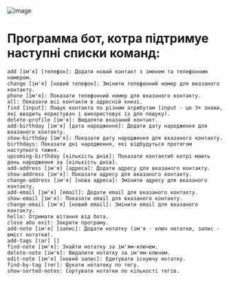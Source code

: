 ![image](https://yt3.googleusercontent.com/RweKi315cTNfg097-T7DwNv0BnVUQFh0vaZcVrcPXC9DsHKumvNwwrwEavYWnqW6rYKnNootAEQ=s900-c-k-c0x00ffffff-no-rj)

# Программа бот, котра підтримуе наступні списки команд:

    add [ім'я] [телефон]: Додати новий контакт з іменем та телефонним номером.
    change [ім'я] [новий телефон]: Змінити телефонний номер для вказаного контакту.
    phone [ім'я]: Показати телефонний номер для вказаного контакту.
    all: Показати всі контакти в адресній книзі.
    find [input]: Пошук контакта по різним атрибутам (input - це 3+ знаки, які вводить користувач і використовує їх для пошуку).
    delete-profile [ім'я]: Видаляти вказаний контакт.
    add-birthday [ім'я] [дата народження]: Додати дату народження для вказаного контакту.
    show-birthday [ім'я]: Показати дату народження для вказаного контакту.
    birthdays: Показати дні народження, які відбудуться протягом наступного тижня.
    upcoming-birthday [кількість днів]: Показати контактиб котрі мають день народження за [кількість днів].
    add-address [ім'я] [адреса]: Додати адресу для вказаного контакту.
    show-address [ім'я]: Показати адресу для вказаного контакту.
    change-address [ім'я] [нова адреса]: Змінити адресу для вказаного контакту.
    add-email [ім'я] [email]: Додати email для вказаного контакту.
    show-email [ім'я]: Показати email для вказаного контакту.
    change-email [ім'я] [новий email]: Змінити email для вказаного контакту.
    hello: Отримати вітання від бота.
    close або exit: Закрити програму.
    add-note [ім'я] [запис]: Додати нотатку (ім'я - ключ нотатки, запис - вміст нотатки).
    add-tags [таг] []
    find-note [ім'я]: Знайти нотатку за ім'ям-ключем.
    delete-note [ім'я]: Видалити нотатку за ім'ям-ключем.
    edit-note [ім'я] [новий запис]: Едитувати існуючу нотатку.
    find-by-tag [тег]: Шукати нотатоку по тегу.
    show-sorted-notes: Сортувати нотатки по кількості тегів.
